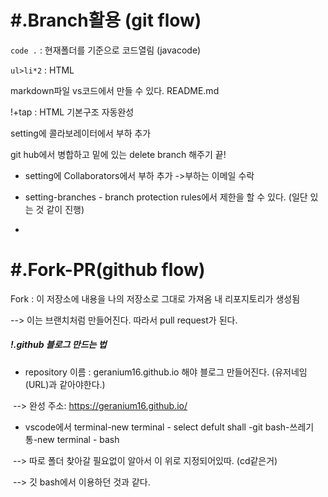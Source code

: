 # #.Branch활용 (git flow)

`code .` : 현재폴더를 기준으로 코드열림 (javacode)

`ul>li*2` : HTML 

markdown파일 vs코드에서 만들 수 있다. README.md

!+tap : HTML 기본구조 자동완성

setting에 콜라보레이터에서 부하 추가

git hub에서 병합하고 밑에 있는 delete branch 해주기 끝!

- setting에 Collaborators에서 부하 추가 ->부하는 이메일 수락

- setting-branches - branch protection rules에서 제한을 할 수 있다. (일단 있는 것 같이 진행)

- 

  

# #.Fork-PR(github flow)

Fork : 이 저장소에 내용을 나의 저장소로 그대로 가져옴 내 리포지토리가 생성됨

--> 이는 브랜치처럼 만들어진다. 따라서 pull request가 된다.



##### !.github 블로그 만드는 법

- repository 이름 : geranium16.github.io 해야 블로그 만들어진다. (유저네임(URL)과 같아야한다.)

​         --> 완성 주소: https://geranium16.github.io/

- vscode에서 terminal-new terminal - select defult shall -git bash-쓰레기통-new terminal - bash

​         --> 따로 폴더 찾아갈 필요없이 알아서 이 위로 지정되어있따. (cd같은거)

​    	-->  깃 bash에서 이용하던 것과 같다.

​    